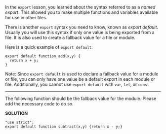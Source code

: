 In the `export` lesson, you learned about the syntax referred to as a *named export*. This allowed you to make multiple functions and variables available for use in other files.

There is another `export` syntax you need to know, known as *export default*. Usually you will use this syntax if only one value is being exported from a file. It is also used to create a fallback value for a file or module.

Here is a quick example of `export default`:

```
export default function add(x,y) {
  return x + y;
}
```

Note: Since `export default` is used to declare a fallback value for a module or file, you can only have one value be a default export in each module or file. Additionally, you cannot use `export default` with `var`, `let`, or `const`

---

The following function should be the fallback value for the module. Please add the necessary code to do so.

**SOLUTION**

```
"use strict";
export default function subtract(x,y) {return x - y;}
```
